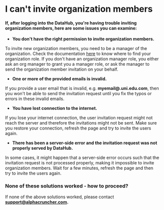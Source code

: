 # I can't invite organization members

#### If, after logging into the DataHub, you're having trouble inviting organization members, here are some issues you can examine:

* **You don't have the right permission to invite organization members.**

To invite new organization members, you need to be a manager of the organization. Check the documentation [here](../../settings-and-administration/know-my-role.md) to know where to find your organization role. If you don't have an organization manager role, you either ask an org manager to grant you a manager role, or ask the manager to send the organization member invitation on your behalf.

* **One or more of the provided emails is invalid.**

If you provide a user email that is invalid, e.g. **myemail@.uni.edu.com**, then you won't be able to send the invitation request until you fix the typos or errors in these invalid emails.

* **You have lost connection to the internet.**

If you lose your internet connection, the user invitation request might not reach the server and therefore the invitations might not be sent. Make sure you restore your connection,  refresh the page and try to invite the users again.

* **There has been a server-side error and the invitation request was not properly served by DataHub.**

In some cases, it might happen that a server-side error occurs such that the invitation request is not processed properly, making it impossible to invite organization members. Wait for a few minutes, refresh the page and then try to invite the users again.  


### None of these solutions worked - how to proceed?

If none of the above solutions worked, please contact **support@alphacruncher.com.**

